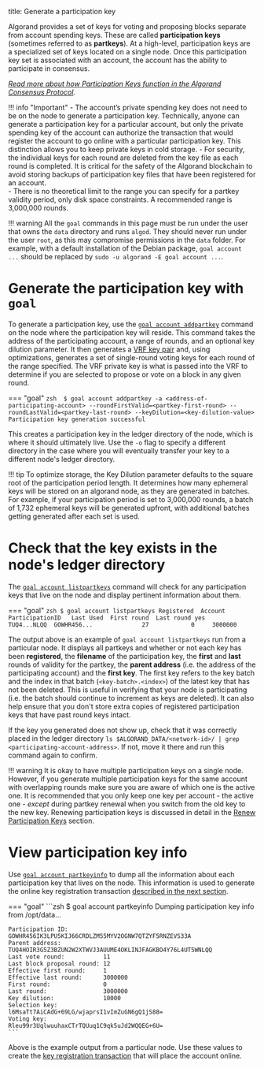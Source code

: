 title: Generate a participation key

Algorand provides a set of keys for voting and proposing blocks separate from account spending keys. These are called **participation keys** (sometimes referred to as **partkeys**).  At a high-level, participation keys are a specialized set of keys located on a single node. Once this participation key set is associated with an account, the account has the ability to participate in consensus. 

_[Read more about how Participation Keys function in the Algorand Consensus Protocol](../../../get-details/algorand_consensus#participation-keys)._

!!! info "Important"
	- The account’s private spending key does not need to be on the node to generate a participation key. Technically, anyone can generate a participation key for a particular account, but only the private spending key of the account can authorize the transaction that would register the account to go online with a particular participation key. This distinction allows you to keep private keys in cold storage.
	- For security, the individual keys for each round are deleted from the key file as each round is completed. It is critical for the safety of the Algorand blockchain to avoid storing backups of participation key files that have been registered for an account.  
	- There is no theoretical limit to the range you can specify for a partkey validity period, only disk space constraints. A recommended range is 3,000,000 rounds.

!!! warning
	All the `goal` commands in this page must be run under the user that owns the `data` directory and runs `algod`. They should never run under the user `root`, as this may compromise permissions in the `data` folder. For example, with a default installation of the Debian package, `goal account ...` should be replaced by `sudo -u algorand -E goal account ...`.

# Generate the participation key with `goal`

To generate a participation key, use the [`goal account addpartkey`](../../../clis/goal/account/addpartkey) command on the node where the participation key will reside. This command takes the address of the participating account, a range of rounds, and an optional key dilution parameter.  It then generates a [VRF key pair](../../../get-details/algorand_consensus#verifiable-random-function) and, using optimizations, generates a set of single-round voting keys for each round of the range specified. The VRF private key is what is passed into the VRF to determine if you are selected to propose or vote on a block in any given round. 

=== "goal"
    ```zsh 
    $ goal account addpartkey -a <address-of-participating-account> --roundFirstValid=<partkey-first-round> --roundLastValid=<partkey-last-round> --keyDilution=<key-dilution-value> 
    Participation key generation successful
    ```

This creates a participation key in the ledger directory of the node, which is where it should ultimately live. Use the `-o` flag to specify a different directory in the case where you will eventually transfer your key to a different node's ledger directory.

!!! tip
	To optimize storage, the Key Dilution parameter defaults to the square root of the participation period length. It determines how many ephemeral keys will be stored on an algorand node, as they are generated in batches. For example, if your participation period is set to 3,000,000 rounds, a batch of 1,732 ephemeral keys will be generated upfront, with additional batches getting generated after each set is used.

# Check that the key exists in the node's ledger directory

The [`goal account listpartkeys`](../../../clis/goal/account/listpartkeys) command will check for any participation keys that live on the node and display pertinent information about them. 

=== "goal"
    ```zsh
    $ goal account listpartkeys
    Registered  Account      ParticipationID   Last Used  First round  Last round
    yes         TUQ4...NLQQ  GOWHR456...              27            0     3000000
    ```


The output above is an example of `goal account listpartkeys` run from a particular node. It displays all partkeys and whether or not each key has been **registered**, the **filename** of the participation key, the **first** and **last** rounds of validity for the partkey, the **parent address** (i.e. the address of the participating account) and the **first key**. The first key refers to the key batch and the index in that batch (`<key-batch>.<index>`) of the latest key that has not been deleted. This is useful in verifying that your node is participating (i.e. the batch should continue to increment as keys are deleted). It can also help ensure that you don't store extra copies of registered participation keys that have past round keys intact. 

If the key you generated does not show up, check that it was correctly placed in the ledger directory `ls $ALGORAND_DATA/<network-id>/ | grep <participating-account-address>`. If not, move it there and run this command again to confirm.


!!! warning
	It is okay to have multiple participation keys on a single node. However, if you generate multiple participation keys for the same account with overlapping rounds make sure you are aware of which one is the active one. It is recommended that you only keep one key per account - the active one - _except_ during partkey renewal when you switch from the old key to the new key. Renewing participation keys is discussed in detail in the [Renew Participation Keys](./renew.md) section.

# View participation key info

Use [`goal account partkeyinfo`](../../../clis/goal/account/partkeyinfo) to dump all the information about each participation key that lives on the node. This information is used to generate the online key registration transaction [described in the next section](./online.md).

=== "goal"
    ```zsh
    $ goal account partkeyinfo
    Dumping participation key info from /opt/data...

    Participation ID:          GOWHR456IK3LPU5KIJ66CRDLZM55MYV2OGNW7QTZYF5RNZEVS33A
    Parent address:            TUQ4HOIR3G5Z3BZUN2W2XTWVJ3AUUME4OKLINJFAGKBO4Y76L4UT5WNLQQ
    Last vote round:           11
    Last block proposal round: 12
    Effective first round:     1
    Effective last round:      3000000
    First round:               0
    Last round:                3000000
    Key dilution:              10000
    Selection key:             l6MsaTt7AiCAdG+69LG/wjaprsI1vImZuGN6gQ1jS88=
    Voting key:                Rleu99r3UqlwuuhaxCTrTQUuq1C9qk5uJd2WQQEG+6U=
    ```


Above is the example output from a particular node. Use these values to create the [key registration transaction](../../../get-details/transactions#register-account-online) that will place the account online.
